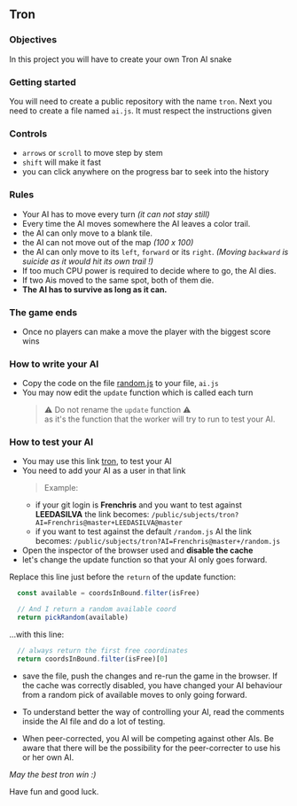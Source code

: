 ## Tron

### Objectives

In this project you will have to create your own Tron AI snake

### Getting started

You will need to create a public repository with the name `tron`. Next you need to create a file named `ai.js`. It must respect the instructions given

### Controls

- `arrows` or `scroll` to move step by stem
- `shift` will make it fast
- you can click anywhere on the progress bar to seek into the history

### Rules

- Your AI has to move every turn *(it can not stay still)*
- Every time the AI moves somewhere the AI leaves a color trail.
- the AI can only move to a blank tile.
- the AI can not move out of the map *(100 x 100)*
- the AI can only move to its `left`, `forward` or its `right`.
  *(Moving `backward` is suicide as it would hit its own trail !)*
- If too much CPU power is required to decide where to go, the AI dies.
- If two Ais moved to the same spot, both of them die.
- **The AI has to survive as long as it can.**

### The game ends

- Once no players can make a move the player with the biggest score wins

### How to write your AI

- Copy the code on the file [random.js](https://raw.githubusercontent.com/01-edu/public/master/subjects/tron/ai/random.js) to your file, `ai.js`
- You may now edit the `update` function which is called each turn
  > ⚠️ Do not rename the `update` function ⚠️ \
  > as it's the function that the worker will try to run to test your AI.

### How to test your AI

- You may use this link [tron](/public/subjects/tron?ai=&seed=1653547275), to test your AI
- You need to add your AI as a user in that link
  > Example:
    - if your git login is **Frenchris** and you want to test against **LEEDASILVA** the link becomes: `/public/subjects/tron?AI=Frenchris@master+LEEDASILVA@master`
    - if you want to test against the default `/random.js` AI the link becomes: `/public/subjects/tron?AI=Frenchris@master+/random.js`
- Open the inspector of the browser used and **disable the cache**
- let's change the update function so that your AI only goes forward.

Replace this line just before the `return` of the update function:
```js
  const available = coordsInBound.filter(isFree)

  // And I return a random available coord
  return pickRandom(available)
```

...with this line:
```js
  // always return the first free coordinates
  return coordsInBound.filter(isFree)[0]
```

- save the file, push the changes and re-run the game in the browser.
  If the cache was correctly disabled,
  you have changed your AI behaviour from a random pick of available moves
  to only going forward.

- To understand better the way of controlling your AI,
  read the comments inside the AI file and do a lot of testing.

- When peer-corrected, you AI will be competing against other AIs.
  Be aware that there will be the possibility for the peer-correcter
  to use his or her own AI.

*May the best tron win :)*

Have fun and good luck.

